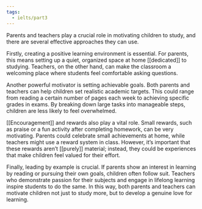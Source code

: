 ```yaml
---
tags:
  - ielts/part3
---
```

Parents and teachers play a crucial role in motivating children to study, and there are several effective approaches they can use.

Firstly, creating a positive learning environment is essential. For parents, this means setting up a quiet, organized space at home [[dedicated]] to studying. Teachers, on the other hand, can make the classroom a welcoming place where students feel comfortable asking questions.

Another powerful motivator is setting achievable goals. Both parents and teachers can help children set realistic academic targets. This could range from reading a certain number of pages each week to achieving specific grades in exams. By breaking down large tasks into manageable steps, children are less likely to feel overwhelmed.

[[Encouragement]] and rewards also play a vital role. Small rewards, such as praise or a fun activity after completing homework, can be very motivating. Parents could celebrate small achievements at home, while teachers might use a reward system in class. However, it’s important that these rewards aren’t [[purely]] material; instead, they could be experiences that make children feel valued for their effort.

Finally, leading by example is crucial. If parents show an interest in learning by reading or pursuing their own goals, children often follow suit. Teachers who demonstrate passion for their subjects and engage in lifelong learning inspire students to do the same. In this way, both parents and teachers can motivate children not just to study more, but to develop a genuine love for learning.